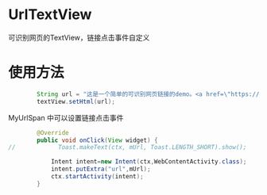 # UrlTextView
可识别网页的TextView，链接点击事件自定义

# 使用方法

```Java
        String url = "这是一个简单的可识别网页链接的demo。<a href=\"https://github.com/S-MILE-S/UrlTextView\">click here to get code</a>, code is very simple.or点击<a href=\"http://www.google.com\">这里</a>打开GOOGLE";
        textView.setHtml(url);
```

MyUrlSpan 中可以设置链接点击事件

```Java
        @Override
        public void onClick(View widget) {
//            Toast.makeText(ctx, mUrl, Toast.LENGTH_SHORT).show();

            Intent intent=new Intent(ctx,WebContentActivity.class);
            intent.putExtra("url",mUrl);
            ctx.startActivity(intent);
        }
```
